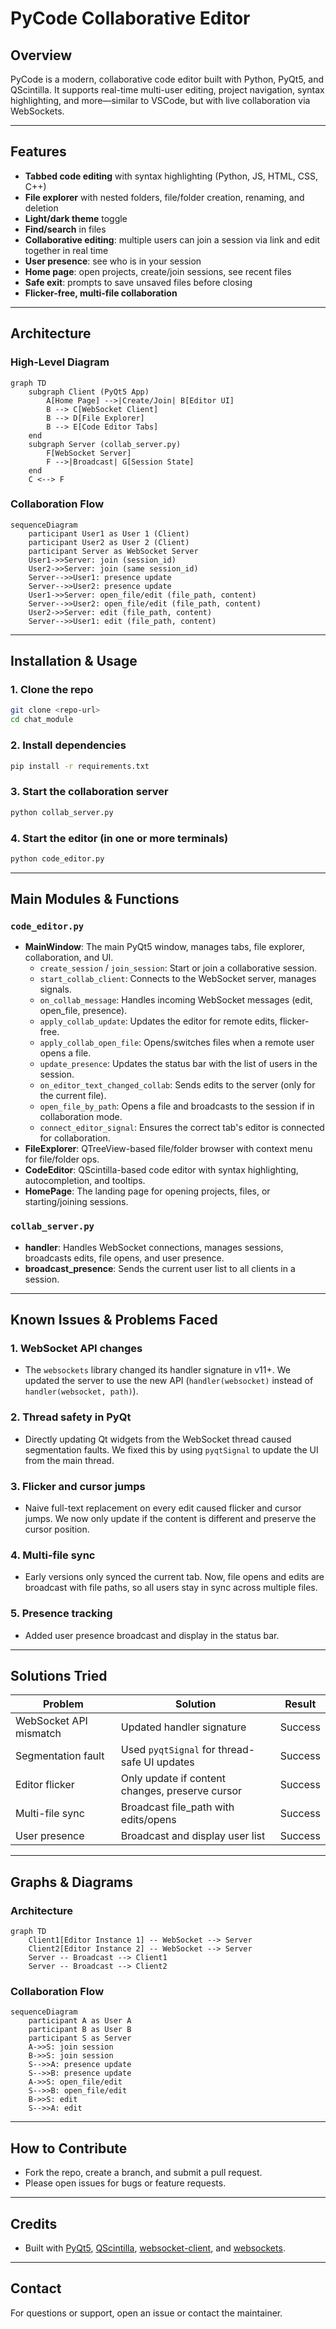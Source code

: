 # PyCode Collaborative Editor

## Overview
PyCode is a modern, collaborative code editor built with Python, PyQt5, and QScintilla. It supports real-time multi-user editing, project navigation, syntax highlighting, and more—similar to VSCode, but with live collaboration via WebSockets.

---

## Features
- **Tabbed code editing** with syntax highlighting (Python, JS, HTML, CSS, C++)
- **File explorer** with nested folders, file/folder creation, renaming, and deletion
- **Light/dark theme** toggle
- **Find/search** in files
- **Collaborative editing**: multiple users can join a session via link and edit together in real time
- **User presence**: see who is in your session
- **Home page**: open projects, create/join sessions, see recent files
- **Safe exit**: prompts to save unsaved files before closing
- **Flicker-free, multi-file collaboration**

---

## Architecture

### High-Level Diagram
```mermaid
graph TD
    subgraph Client (PyQt5 App)
        A[Home Page] -->|Create/Join| B[Editor UI]
        B --> C[WebSocket Client]
        B --> D[File Explorer]
        B --> E[Code Editor Tabs]
    end
    subgraph Server (collab_server.py)
        F[WebSocket Server]
        F -->|Broadcast| G[Session State]
    end
    C <--> F
```

### Collaboration Flow
```mermaid
sequenceDiagram
    participant User1 as User 1 (Client)
    participant User2 as User 2 (Client)
    participant Server as WebSocket Server
    User1->>Server: join (session_id)
    User2->>Server: join (same session_id)
    Server-->>User1: presence update
    Server-->>User2: presence update
    User1->>Server: open_file/edit (file_path, content)
    Server-->>User2: open_file/edit (file_path, content)
    User2->>Server: edit (file_path, content)
    Server-->>User1: edit (file_path, content)
```

---

## Installation & Usage

### 1. Clone the repo
```sh
git clone <repo-url>
cd chat_module
```

### 2. Install dependencies
```sh
pip install -r requirements.txt
```

### 3. Start the collaboration server
```sh
python collab_server.py
```

### 4. Start the editor (in one or more terminals)
```sh
python code_editor.py
```

---

## Main Modules & Functions

### `code_editor.py`
- **MainWindow**: The main PyQt5 window, manages tabs, file explorer, collaboration, and UI.
    - `create_session` / `join_session`: Start or join a collaborative session.
    - `start_collab_client`: Connects to the WebSocket server, manages signals.
    - `on_collab_message`: Handles incoming WebSocket messages (edit, open_file, presence).
    - `apply_collab_update`: Updates the editor for remote edits, flicker-free.
    - `apply_collab_open_file`: Opens/switches files when a remote user opens a file.
    - `update_presence`: Updates the status bar with the list of users in the session.
    - `on_editor_text_changed_collab`: Sends edits to the server (only for the current file).
    - `open_file_by_path`: Opens a file and broadcasts to the session if in collaboration mode.
    - `connect_editor_signal`: Ensures the correct tab's editor is connected for collaboration.
- **FileExplorer**: QTreeView-based file/folder browser with context menu for file/folder ops.
- **CodeEditor**: QScintilla-based code editor with syntax highlighting, autocompletion, and tooltips.
- **HomePage**: The landing page for opening projects, files, or starting/joining sessions.

### `collab_server.py`
- **handler**: Handles WebSocket connections, manages sessions, broadcasts edits, file opens, and user presence.
- **broadcast_presence**: Sends the current user list to all clients in a session.

---

## Known Issues & Problems Faced

### 1. **WebSocket API changes**
- The `websockets` library changed its handler signature in v11+. We updated the server to use the new API (`handler(websocket)` instead of `handler(websocket, path)`).

### 2. **Thread safety in PyQt**
- Directly updating Qt widgets from the WebSocket thread caused segmentation faults. We fixed this by using `pyqtSignal` to update the UI from the main thread.

### 3. **Flicker and cursor jumps**
- Naive full-text replacement on every edit caused flicker and cursor jumps. We now only update if the content is different and preserve the cursor position.

### 4. **Multi-file sync**
- Early versions only synced the current tab. Now, file opens and edits are broadcast with file paths, so all users stay in sync across multiple files.

### 5. **Presence tracking**
- Added user presence broadcast and display in the status bar.

---

## Solutions Tried

| Problem | Solution | Result |
|---------|----------|--------|
| WebSocket API mismatch | Updated handler signature | Success |
| Segmentation fault | Used `pyqtSignal` for thread-safe UI updates | Success |
| Editor flicker | Only update if content changes, preserve cursor | Success |
| Multi-file sync | Broadcast file_path with edits/opens | Success |
| User presence | Broadcast and display user list | Success |

---

## Graphs & Diagrams

### Architecture
```mermaid
graph TD
    Client1[Editor Instance 1] -- WebSocket --> Server
    Client2[Editor Instance 2] -- WebSocket --> Server
    Server -- Broadcast --> Client1
    Server -- Broadcast --> Client2
```

### Collaboration Flow
```mermaid
sequenceDiagram
    participant A as User A
    participant B as User B
    participant S as Server
    A->>S: join session
    B->>S: join session
    S-->>A: presence update
    S-->>B: presence update
    A->>S: open_file/edit
    S-->>B: open_file/edit
    B->>S: edit
    S-->>A: edit
```

---

## How to Contribute
- Fork the repo, create a branch, and submit a pull request.
- Please open issues for bugs or feature requests.

---

## Credits
- Built with [PyQt5](https://riverbankcomputing.com/software/pyqt/), [QScintilla](https://riverbankcomputing.com/software/qscintilla/), [websocket-client](https://github.com/websocket-client/websocket-client), and [websockets](https://websockets.readthedocs.io/).

---

## Contact
For questions or support, open an issue or contact the maintainer.
